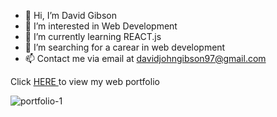 - 👋 Hi, I’m David Gibson
- 👀 I’m interested in Web Development
- 🌱 I’m currently learning REACT.js
- 💞️ I’m searching for a carear in web development
- 📫 Contact me via email at davidjohngibson97@gmail.com

<!---
David01226/David01226 is a ✨ special ✨ repository because its `README.md` (this file) appears on your GitHub profile.
You can click the Preview link to take a look at your changes.
--->

Click <a href="https://davidgibsonprojects.co.uk/">HERE <a/>to view my web portfolio

![portfolio-1](https://user-images.githubusercontent.com/90648825/200381442-2c645218-1205-47cb-8991-f58764c12ec3.PNG)
